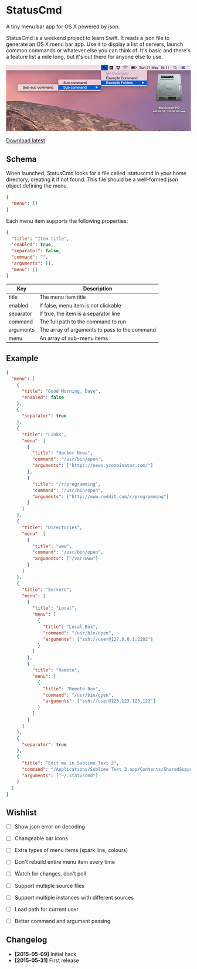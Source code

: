 StatusCmd
==================

A tiny menu bar app for OS X powered by json.

StatusCmd is a weekend project to learn Swift. It reads a json file to generate
an OS X menu bar app. Use it to display a list of servers, launch common
commands or whatever else you can think of. It's basic and there's a feature
list a mile long, but it's out there for anyone else to use.

![Image of StatusCmd](https://raw.githubusercontent.com/Dachande663/StatusCmd/master/screenshot.jpg)

[Download latest](https://raw.githubusercontent.com/Dachande663/StatusCmd/master/releases/StatusCmd.app.zip)


Schema
------

When launched, StatusCmd looks for a file called .statuscmd in your home
directory, creating it if not found. This file should be a well-formed json
object defining the menu.

```json
{
  "menu": []
}
```

Each menu item supports the following properties:

```json
{
  "title": "Item title",
  "enabled": true,
  "separator": false,
  "command": "",
  "arguments": [],
  "menu": []
}
```

| Key       | Description                                   |
| --------- | ----------------------------------------------|
| title     | The menu item title                           |
| enabled   | If false, menu item is not clickable          |
| separator | If true, the item is a separator line         |
| command   | The full path to the command to run           |
| arguments | The array of arguments to pass to the command |
| menu      | An array of sub-menu items                    |


Example
-------

```json
{
  "menu": [
    {
      "title": "Good Morning, Dave",
      "enabled": false
    },
    {
      "separator": true
    },
    {
      "title": "Links",
      "menu": [
        {
          "title": "Hacker News",
          "command": "/usr/bin/open",
          "arguments": ["https://news.ycombinator.com/"]
        },
        {
          "title": "/r/programming",
          "command": "/usr/bin/open",
          "arguments": ["http://www.reddit.com/r/programming"]
        }
      ]
    },
    {
      "title": "Directories",
      "menu": [
        {
          "title": "www",
          "command": "/usr/bin/open",
          "arguments": ["/var/www"]
        }
      ]
    },
    {
      "title": "Servers",
      "menu": [
        {
          "title": "Local",
          "menu": [
            {
              "title": "Local Box",
              "command": "/usr/bin/open",
              "arguments": ["ssh://user@127.0.0.1:2202"]
            }
          ]
        },
        {
          "title": "Remote",
          "menu": [
            {
              "title": "Remote Box",
              "command": "/usr/bin/open",
              "arguments": ["ssh://user@123.123.123.123"]
            }
          ]
        }
      ]
    },
    {
      "separator": true
    },
    {
      "title": "Edit me in Sublime Text 2",
      "command": "/Applications/Sublime Text 2.app/Contents/SharedSupport/bin/subl",
      "arguments": ["~/.statuscmd"]
    }
  ]
}
```


Wishlist
--------

- [ ] Show json error on decoding
- [ ] Changeable bar icons
- [ ] Extra types of menu items (spark line, colours)
- [ ] Don't rebuild entire menu item every time
- [ ] Watch for changes, don't poll
- [ ] Support multiple source files
- [ ] Support multiple instances with different sources
- [ ] Load path for current user
- [ ] Better command and argument passing


Changelog
---------

* **[2015-05-09]** Initial hack
* **[2015-05-31]** First release
